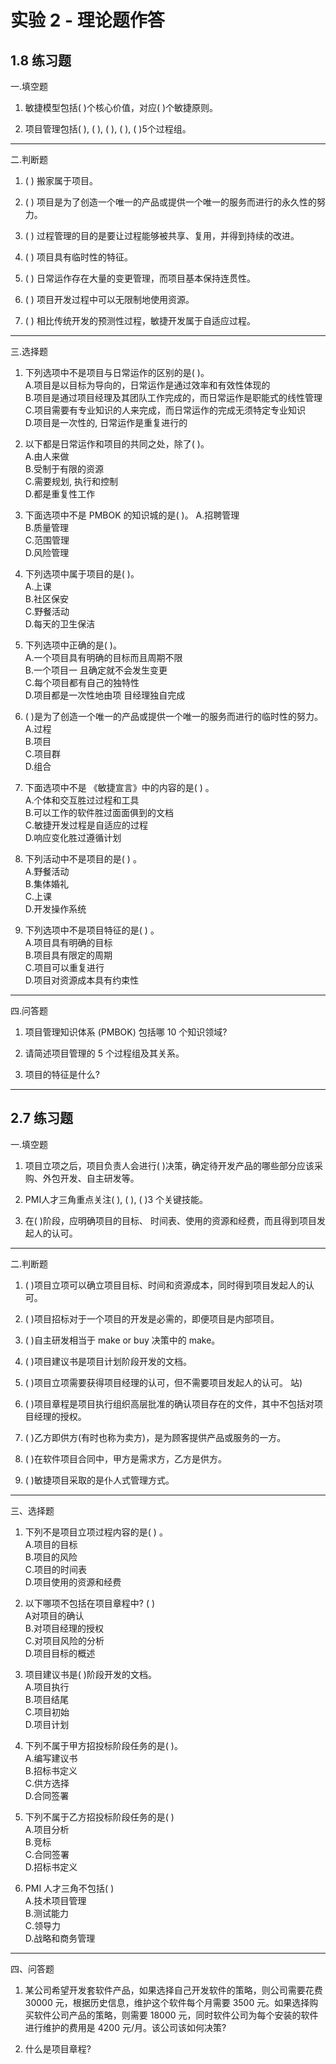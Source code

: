 # 实验 2 - 理论题作答

## 1.8 练习题

一.填空题

1. 敏捷模型包括(  )个核心价值，对应(  )个敏捷原则。

2. 项目管理包括(  ), (  ), (  ), (  ), (  )5个过程组。

---

二.判断题

1. (  ) 搬家属于项目。  

2. (  ) 项目是为了创造一个唯一的产品或提供一个唯一的服务而进行的永久性的努力。

3. (  ) 过程管理的目的是要让过程能够被共享、复用，并得到持续的改进。

4. (  ) 项目具有临时性的特征。

5. (  ) 日常运作存在大量的变更管理，而项目基本保持连贯性。

6. (  ) 项目开发过程中可以无限制地使用资源。

7. (  ) 相比传统开发的预测性过程，敏捷开发属于自适应过程。

---

三.选择题

1. 下列选项中不是项目与日常运作的区别的是(  )。  
   A.项目是以目标为导向的，日常运作是通过效率和有效性体现的  
   B.项目是通过项目经理及其团队工作完成的，而日常运作是职能式的线性管理  
   C.项目需要有专业知识的人来完成，而日常运作的完成无须特定专业知识  
   D.项目是一次性的, 日常运作是重复进行的

2. 以下都是日常运作和项目的共同之处，除了(  )。  
   A.由人来做  
   B.受制于有限的资源  
   C.需要规划, 执行和控制  
   D.都是重复性工作  

3. 下面选项中不是 PMBOK 的知识城的是(  )。
   A.招聘管理  
   B.质量管理  
   C.范围管理  
   D.风险管理  

4. 下列选项中属于项目的是(  )。  
   A.上课  
   B.社区保安  
   C.野餐活动  
   D.每天的卫生保洁  

5. 下列选项中正确的是(  )。  
   A.一个项目具有明确的目标而且周期不限  
   B.一个项目一 且确定就不会发生变更  
   C.每个项目都有自己的独特性  
   D.项目都是一次性地由项 目经理独自完成  

6. (  )是为了创造一个唯一的产品或提供一个唯一的服务而进行的临时性的努力。  
   A.过程  
   B.项目  
   C.项目群  
   D.组合  

7. 下面选项中不是 《敏捷宣言》中的内容的是(  ) 。  
   A.个体和交互胜过过程和工具  
   B.可以工作的软件胜过面面俱到的文档  
   C.敏捷开发过程是自适应的过程  
   D.响应变化胜过遵循计划  

8. 下列活动中不是项目的是(  ) 。  
   A.野餐活动  
   B.集体婚礼  
   C.上课  
   D.开发操作系统  

9. 下列选项中不是项目特征的是( ) 。  
   A.项目具有明确的目标  
   B.项目具有限定的周期  
   C.项目可以重复进行  
   D.项目对资源成本具有约束性  

---

四.问答题

1. 项目管理知识体系 (PMBOK) 包括哪 10 个知识领域?

2. 请简述项目管理的 5 个过程组及其关系。

3. 项目的特征是什么?

---

## 2.7 练习题

一.填空题

1. 项目立项之后，项目负责人会进行(  )决策，确定待开发产品的哪些部分应该采购、外包开发、自主研发等。

2. PMI人才三角重点关注(  ), (  ), (  )3 个关键技能。

3. 在(  )阶段，应明确项目的目标、 时间表、使用的资源和经费，而且得到项目发起人的认可。

---

二.判断题

1. (  )项目立项可以确立项目目标、时间和资源成本，同时得到项目发起人的认可。

2. (  )项目招标对于一个项目的开发是必需的，即便项目是内部项目。

3. (  )自主研发相当于 make or buy 决策中的 make。

4. (  )项目建议书是项目计划阶段开发的文档。

5. (  )项目立项需要获得项目经理的认可，但不需要项目发起人的认可。
站)

6. (  )项目章程是项目执行组织高层批准的确认项目存在的文件，其中不包括对项目经理的授权。

7. (  )乙方即供方(有时也称为卖方)，是为顾客提供产品或服务的一方。

8. (  )在软件项目合同中，甲方是需求方，乙方是供方。

9. (  )敏捷项目采取的是仆人式管理方式。

---

三、选择题

1. 下列不是项目立项过程内容的是(  ) 。  
   A.项目的目标  
   B.项目的风险  
   C.项目的时间表  
   D.项目使用的资源和经费  

2. 以下哪项不包括在项目章程中? (  )  
   A对项目的确认  
   B.对项目经理的授权  
   C.对项目风险的分析  
   D.项目目标的概述  

3. 项目建议书是(  )阶段开发的文档。  
   A.项目执行  
   B.项目结尾  
   C.项目初始  
   D.项目计划  

4. 下列不属于甲方招投标阶段任务的是(  )。  
   A.编写建议书  
   B.招标书定义  
   C.供方选择  
   D.合同签署  

5. 下列不属于乙方招投标阶段任务的是(  )  
   A.项目分析  
   B.竞标  
   C.合同签署  
   D.招标书定义  

6. PMI 人才三角不包括(  )  
   A.技术项目管理  
   B.测试能力  
   C.领导力  
   D.战略和商务管理  

---

四、问答题

1. 某公司希望开发套软件产品，如果选择自己开发软件的策略，则公司需要花费 30000 元，根据历史信息，维护这个软件每个月需要 3500 元。如果选择购买软件公司产品的策略，则需要 18000 元，同时软件公司为每个安装的软件进行维护的费用是 4200 元/月。该公司该如何决策?

2. 什么是项目章程?
